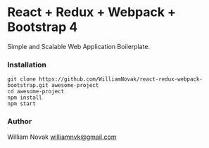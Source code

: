 # React + Redux + Webpack + Bootstrap 4

Simple and Scalable Web Application Boilerplate.

### Installation

```
git clone https://github.com/WilliamNovak/react-redux-webpack-bootstrap.git awesome-project
cd awesome-project
npm install
npm start
```

### Author

William Novak <williamnvk@gmail.com>
